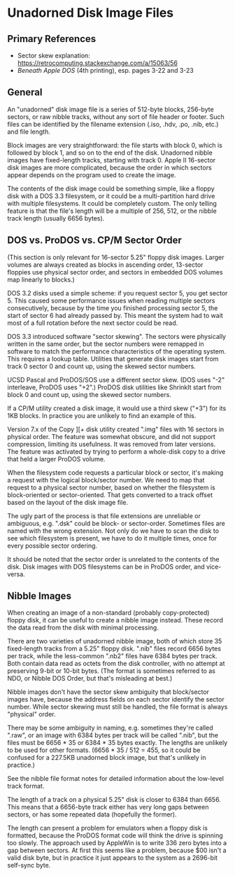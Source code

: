 ﻿# Unadorned Disk Image Files #

## Primary References ##

- Sector skew explanation: https://retrocomputing.stackexchange.com/a/15063/56
- _Beneath Apple DOS_ (4th printing), esp. pages 3-22 and 3-23

## General ##

An "unadorned" disk image file is a series of 512-byte blocks, 256-byte sectors, or raw nibble
tracks, without any sort of file header or footer.  Such files can be identified by the
filename extension (.iso, .hdv, .po, .nib, etc.) and file length.

Block images are very straightforward: the file starts with block 0, which is followed by block 1,
and so on to the end of the disk.  Unadorned nibble images have fixed-length tracks, starting
with track 0.  Apple II 16-sector disk images are more complicated, because the order in which
sectors appear depends on the program used to create the image.

The contents of the disk image could be something simple, like a floppy disk with a DOS 3.3
filesystem, or it could be a multi-partition hard drive with multiple filesystems.  It could be
completely custom.  The only telling feature is that the file's length will be a multiple of 256,
512, or the nibble track length (usually 6656 bytes).

## DOS vs. ProDOS vs. CP/M Sector Order ##

(This section is only relevant for 16-sector 5.25" floppy disk images.  Larger volumes are always
created as blocks in ascending order, 13-sector floppies use physical sector order, and sectors in
embedded DOS volumes map linearly to blocks.)

DOS 3.2 disks used a simple scheme: if you request sector 5, you get sector 5.  This caused
some performance issues when reading multiple sectors consecutively, because by the time you
finished processing sector 5, the start of sector 6 had already passed by.  This meant the
system had to wait most of a full rotation before the next sector could be read.

DOS 3.3 introduced software "sector skewing".  The sectors were physically written in the same
order, but the sector numbers were remapped in software to match the performance characteristics
of the operating system.  This requires a lookup table.  Utilities that generate disk images
start from track 0 sector 0 and count up, using the skewed sector numbers.

UCSD Pascal and ProDOS/SOS use a different sector skew.  (DOS uses "-2" interleave, ProDOS
uses "+2".)  ProDOS disk utilities like ShrinkIt start from block 0 and count up, using the
skewed sector numbers.

If a CP/M utility created a disk image, it would use a third skew ("+3") for its 1KB blocks.  In
practice you are unlikely to find an example of this.

Version 7.x of the Copy ][+ disk utility created ".img" files with 16 sectors in physical order.
The feature was somewhat obscure, and did not support compression, limiting its usefulness.  It
was removed from later versions.  The feature was activated by trying to perform a whole-disk
copy to a drive that held a larger ProDOS volume.

When the filesystem code requests a particular block or sector, it's making a request with the
logical block/sector number.  We need to map that request to a physical sector number, based on
whether the filesystem is block-oriented or sector-oriented.  That gets converted to a track
offset based on the layout of the disk image file.

The ugly part of the process is that file extensions are unreliable or ambiguous, e.g. ".dsk"
could be block- or sector-order.  Sometimes files are named with the wrong extension.  Not only
do we have to scan the disk to see which filesystem is present, we have to do it multiple times,
once for every possible sector ordering.

It should be noted that the sector order is unrelated to the contents of the disk.  Disk images
with DOS filesystems can be in ProDOS order, and vice-versa.

## Nibble Images ##

When creating an image of a non-standard (probably copy-protected) floppy disk, it can be
useful to create a nibble image instead.  These record the data read from the disk with minimal
processing.

There are two varieties of unadorned nibble image, both of which store 35 fixed-length tracks
from a 5.25" floppy disk.  ".nib" files record 6656 bytes per track, while the less-common
".nb2" files have 6384 bytes per track.  Both contain data read as octets from the disk
controller, with no attempt at preserving 9-bit or 10-bit bytes.  (The format is sometimes
referred to as NDO, or Nibble DOS Order, but that's misleading at best.)

Nibble images don't have the sector skew ambiguity that block/sector images have, because the
address fields on each sector identify the sector number.  While sector skewing must still be
handled, the file format is always "physical" order.

There may be some ambiguity in naming, e.g. sometimes they're called ".raw", or an image with
6384 bytes per track will be called ".nib", but the files must be 6656 * 35 or 6384 * 35 bytes
exactly.  The lengths are unlikely to be used for other formats.  (6656 * 35 / 512 = 455, so it
could be confused for a 227.5KB unadorned block image, but that's unlikely in practice.)

See the nibble file format notes for detailed information about the low-level track format.

The length of a track on a physical 5.25" disk is closer to 6384 than 6656.  This means that
a 6656-byte track either has very long gaps between sectors, or has some repeated data (hopefully
the former).

The length can present a problem for emulators when a floppy disk is formatted, because the ProDOS
format code will think the drive is spinning too slowly.  The approach used by AppleWin is to
write 336 zero bytes into a gap between sectors.  At first this seems like a problem, because
$00 isn't a valid disk byte, but in practice it just appears to the system as a 2696-bit
self-sync byte.
